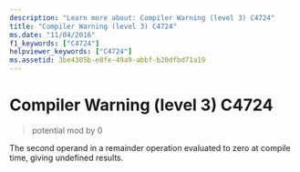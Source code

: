 ```yaml
---
description: "Learn more about: Compiler Warning (level 3) C4724"
title: "Compiler Warning (level 3) C4724"
ms.date: "11/04/2016"
f1_keywords: ["C4724"]
helpviewer_keywords: ["C4724"]
ms.assetid: 3be4305b-e8fe-49a9-abbf-b20dfbd71a19
---
```

# Compiler Warning (level 3) C4724

> potential mod by 0

The second operand in a remainder operation evaluated to zero at compile time, giving undefined results.
